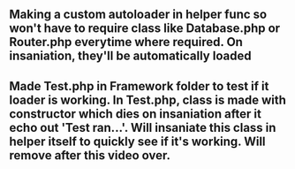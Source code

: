 ## Making a custom autoloader in helper func so won't have to require class like Database.php or Router.php everytime where required. On insaniation, they'll be automatically loaded
## Made Test.php in Framework folder to test if it loader is working. In Test.php, class is made with constructor which dies on insaniation after it echo out 'Test ran...'. Will insaniate this class in helper itself to quickly see if it's working. Will remove after this video over.